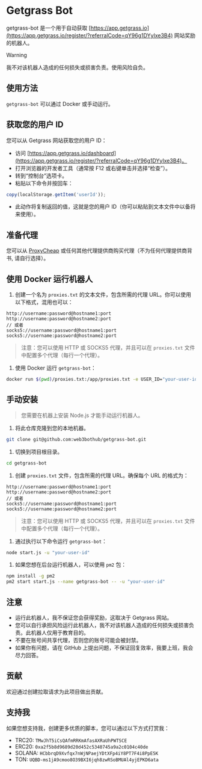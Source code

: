 # Getgrass Bot

getgrass-bot 是一个用于自动获取 [https://app.getgrass.io](https://app.getgrass.io/register/?referralCode=qY96g1DYyIxe3B4) 网站奖励的机器人。

> [!WARNING]
> 我不对该机器人造成的任何损失或损害负责。使用风险自负。

## 使用方法

`getgrass-bot` 可以通过 Docker 或手动运行。

## 获取您的用户 ID

您可以从 Getgrass 网站获取您的用户 ID：

- 访问 [https://app.getgrass.io/dashboard](https://app.getgrass.io/register/?referralCode=qY96g1DYyIxe3B4)。
- 打开浏览器的开发者工具（通常按 F12 或右键单击并选择“检查”）。
- 转到“控制台”选项卡。
- 粘贴以下命令并按回车：

```javascript
copy(localStorage.getItem('userId'));
```

- 此动作将复制返回的值，这就是您的用户 ID（你可以粘贴到文本文件中以备将来使用）。

## 准备代理

您可以从 [ProxyCheap](https://app.proxy-cheap.com/r/ksvW8Z) 或任何其他代理提供商购买代理（不为任何代理提供商背书, 请自行选择）。

## 使用 Docker 运行机器人

1. 创建一个名为 `proxies.txt` 的文本文件，包含所需的代理 URL。你可以使用以下格式，混用也可以：

```plaintext
http://username:password@hostname1:port
http://username:password@hostname2:port
// 或者
socks5://username:password@hostname1:port
socks5://username:password@hostname2:port
```

> 注意：您可以使用 HTTP 或 SOCKS5 代理，并且可以在 `proxies.txt` 文件中配置多个代理（每行一个代理）。

1. 使用 Docker 运行 `getgrass-bot`：

```bash
docker run $(pwd)/proxies.txt:/app/proxies.txt -e USER_ID="your-user-id" overtrue/getgrass-bot
```

## 手动安装

> 您需要在机器上安装 Node.js 才能手动运行机器人。

1. 将此仓库克隆到您的本地机器。

```bash
git clone git@github.com:web3bothub/getgrass-bot.git
```

1. 切换到项目根目录。

```bash
cd getgrass-bot
```

1. 创建 `proxies.txt` 文件，包含所需的代理 URL。确保每个 URL 的格式为：

```plaintext
http://username:password@hostname1:port
http://username:password@hostname2:port
// 或者
socks5://username:password@hostname1:port
socks5://username:password@hostname2:port
```

> 注意：您可以使用 HTTP 或 SOCKS5 代理，并且可以在 `proxies.txt` 文件中配置多个代理（每行一个代理）。

1. 通过执行以下命令运行 `getgrass-bot`：

```bash
node start.js -u "your-user-id"
```

1. 如果您想在后台运行机器人，可以使用 `pm2` 包：

```bash
npm install -g pm2
pm2 start start.js --name getgrass-bot -- -u "your-user-id"
```

## 注意

- 运行此机器人，我不保证您会获得奖励，这取决于 Getgrass 网站。
- 您可以自行承担风险运行此机器人，我不对该机器人造成的任何损失或损害负责。此机器人仅用于教育目的。
- 不要在账号间共享代理，否则您的账号可能会被封禁。
- 如果你有问题，请在 GitHub 上提出问题，不保证回复效率，我要上班，我会尽力回答。

## 贡献

欢迎通过创建拉取请求为此项目做出贡献。

## 支持我

如果您想支持我，创建更多优质的脚本，您可以通过以下方式打赏我：

- TRC20: `TMwJhT5iCsQAfmRRKmAfasAXRaUhPWTSCE`
- ERC20: `0xa2f5b8d9689d20d452c5340745a9a2c0104c40de`
- SOLANA: `HCbbrqD9Xvfqx7nWjNPaejYDtXFp4iY8PT7F4i8PpE5K`
- TON: `UQBD-ms1jA9cmoo8O39BXI6jqh8zwRSoBMUAl4yjEPKD6ata`
